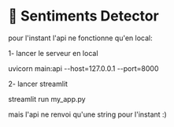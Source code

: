 # 🤖 Sentiments Detector

pour l'instant l'api ne fonctionne qu'en local:

1- lancer le serveur en local


  uvicorn main:api --host=127.0.0.1 --port=8000

2- lancer streamlit


  streamlit run my_app.py

mais l'api ne renvoi qu'une string pour l'instant :)

